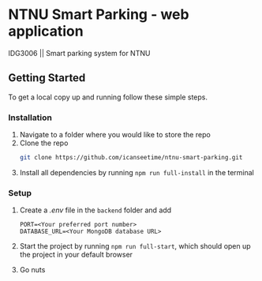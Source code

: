 # NTNU Smart Parking - web application
IDG3006 || Smart parking system for NTNU

## Getting Started

To get a local copy up and running follow these simple steps.

### Installation

1. Navigate to a folder where you would like to store the repo
2. Clone the repo
    ```sh
    git clone https://github.com/icanseetime/ntnu-smart-parking.git
    ```
3. Install all dependencies by running `npm run full-install` in the terminal

### Setup

1. Create a _.env_ file in the `backend` folder and add

    ```env
    PORT=<Your preferred port number>
    DATABASE_URL=<Your MongoDB database URL>
    ```
2. Start the project by running `npm run full-start`, which should open up the project in your default browser

4. Go nuts
